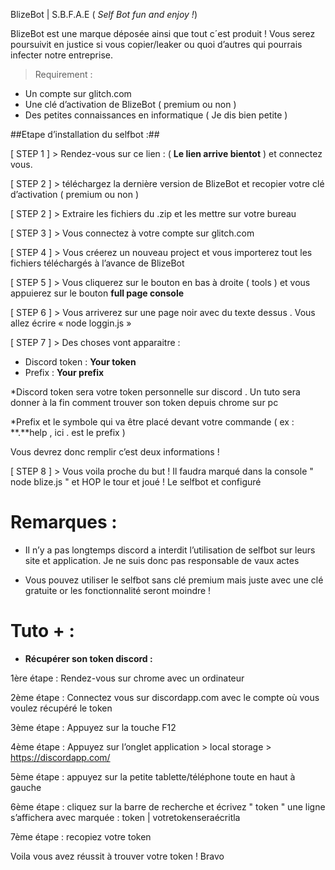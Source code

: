 BlizeBot | S.B.F.A.E ( *Self Bot fun and enjoy !*)

BlizeBot est une marque déposée ainsi que tout c´est produit ! 
Vous serez poursuivit en justice si vous copier/leaker ou quoi d’autres qui pourrais infecter notre entreprise.

> Requirement : 
 - Un compte sur glitch.com
 - Une clé d’activation de BlizeBot ( premium ou non )
 - Des petites connaissances en informatique ( Je dis bien petite )

##Etape d’installation du selfbot :##

[ STEP 1 ] > Rendez-vous sur ce lien : ( **Le lien arrive bientot** ) et connectez vous. 

[ STEP 2 ] > téléchargez la dernière version de BlizeBot et recopier votre clé d’activation ( premium ou non )

[ STEP 2 ] > Extraire les fichiers du .zip et les mettre sur votre bureau 

[ STEP 3 ] > Vous connectez à votre compte sur glitch.com

[ STEP 4 ] > Vous créerez un nouveau  project et vous importerez tout les fichiers téléchargés à l’avance de BlizeBot 

[ STEP 5 ] > Vous cliquerez sur le bouton en bas à droite ( tools ) et vous appuierez sur le bouton **full page console** 

[ STEP 6 ] > Vous arriverez sur une page noir avec du texte dessus . Vous allez écrire « node loggin.js » 

[ STEP 7 ] > Des choses vont apparaitre : 
- Discord token : **Your token**
- Prefix : **Your prefix**

*Discord token sera votre token personnelle sur discord . Un tuto sera donner à la fin comment trouver son token depuis chrome sur pc

*Prefix et le symbole qui va être placé devant votre commande ( ex : **.**help , ici . est le prefix )

Vous devrez donc remplir c’est deux informations !

[ STEP 8 ] > Vous voila proche du but ! Il faudra marqué dans la console " node blize.js " et HOP le tour et joué ! Le selfbot et configuré 

# Remarques : # 

- Il n’y a pas longtemps discord a interdit l’utilisation de selfbot sur leurs site et application. Je ne suis donc pas responsable de vaux actes 

- Vous pouvez utiliser le selfbot sans clé premium mais juste avec une clé gratuite or les fonctionnalité seront moindre ! 

# Tuto + : #

- **Récupérer son token discord :**

1ère étape : Rendez-vous sur chrome avec un ordinateur 

2ème étape : Connectez vous sur discordapp.com avec le compte où vous voulez récupéré le token

 3ème étape : Appuyez sur la touche F12 

 4ème étape : Appuyez sur l’onglet application > local storage > https://discordapp.com/

5ème étape : appuyez sur la petite tablette/téléphone toute en haut à gauche

6ème étape : cliquez sur la barre de recherche et  écrivez " token " une ligne s’affichera avec marquée : token | votretokenseraécritla

7ème étape : recopiez votre token 

Voila vous avez réussit à trouver votre token ! Bravo 
